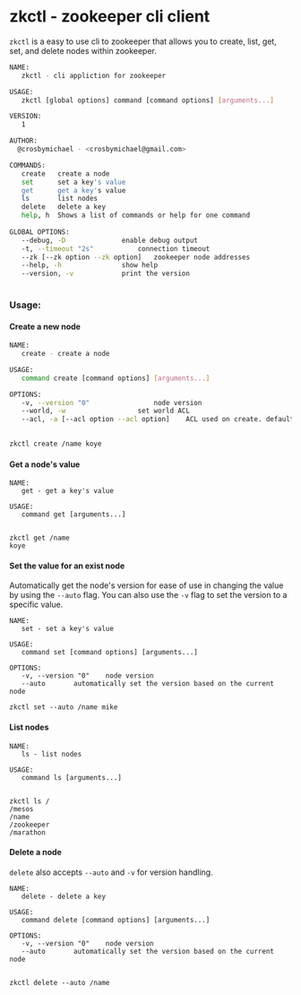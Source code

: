# zkctl - zookeeper cli client

`zkctl` is a easy to use cli to zookeeper that allows you to 
create, list, get, set, and delete nodes within zookeeper.


```bash
NAME:
   zkctl - cli appliction for zookeeper

USAGE:
   zkctl [global options] command [command options] [arguments...]

VERSION:
   1

AUTHOR:
  @crosbymichael - <crosbymichael@gmail.com>

COMMANDS:
   create   create a node
   set      set a key's value
   get      get a key's value
   ls       list nodes
   delete   delete a key
   help, h  Shows a list of commands or help for one command
   
GLOBAL OPTIONS:
   --debug, -D              enable debug output
   -t, --timeout "2s"           connection timeout
   --zk [--zk option --zk option]   zookeeper node addresses
   --help, -h               show help
   --version, -v            print the version
   
```


### Usage:

#### Create a new node

```bash
NAME:
   create - create a node

USAGE:
   command create [command options] [arguments...]

OPTIONS:
   -v, --version "0"                node version
   --world, -w                  set world ACL
   --acl, -a [--acl option --acl option]    ACL used on create. default is all. all|create|write|read|delete|admin
   

zkctl create /name koye
```

#### Get a node's value
```
NAME:
   get - get a key's value

USAGE:
   command get [arguments...]


zkctl get /name
koye
```

#### Set the value for an exist node

Automatically get the node's version for ease of use in changing the value by using 
the `--auto` flag.  You can also use the `-v` flag to set the version to a specific
value.

```
NAME:
   set - set a key's value

USAGE:
   command set [command options] [arguments...]

OPTIONS:
   -v, --version "0"    node version
   --auto       automatically set the version based on the current node
   
zkctl set --auto /name mike
```

#### List nodes

```
NAME:
   ls - list nodes

USAGE:
   command ls [arguments...]


zkctl ls /
/mesos
/name
/zookeeper
/marathon
```

#### Delete a node

`delete` also accepts `--auto` and `-v` for version handling.

```
NAME:
   delete - delete a key

USAGE:
   command delete [command options] [arguments...]

OPTIONS:
   -v, --version "0"    node version
   --auto       automatically set the version based on the current node
   

zkctl delete --auto /name
```

